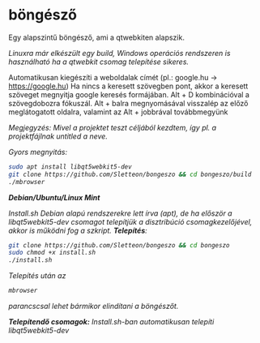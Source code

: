 # böngésző
Egy alapszintű böngésző, ami a qtwebkiten alapszik.

<i>Linuxra már elkészült egy build, Windows operációs rendszeren is használható ha a qtwebkit csomag telepítése sikeres.</i>

Automatikusan kiegészíti a weboldalak címét (pl.: google.hu -> https://google.hu)
Ha nincs a keresett szövegben pont, akkor a keresett szöveget megnyitja google keresés formájában.
Alt + D kombinációval a szövegdobozra fókuszál.
Alt + balra megnyomásával visszalép az előző meglátogatott oldalra, valamint az Alt + jobbrával továbbmegyünk

<i>Megjegyzés: Mivel a projektet teszt céljából kezdtem, így pl. a projektfájlnak untitled a neve.<i>

Gyors megnyitás:
  ```sh
sudo apt install libqt5webkit5-dev
git clone https://github.com/Sletteon/bongeszo && cd bongeszo/build
./mbrowser
```
<b>Debian/Ubuntu/Linux Mint</b>

<i>Install.sh Debian alapú rendszerekre lett írva (apt), de ha először a libqt5webkit5-dev csomagot telepítjük a disztribúció csomagkezelőjével, akkor is működni fog a szkript.</i>
<b>Telepítés</b>: 
```sh
git clone https://github.com/Sletteon/bongeszo && cd bongeszo
sudo chmod +x install.sh
./install.sh
```
Telepítés után az
```sh
mbrowser
```
parancscsal lehet bármikor elindítani a böngészőt.


<b>Telepítendő csomagok:</b>
<i>Install.sh-ban automatikusan telepíti</i>
libqt5webkit5-dev
